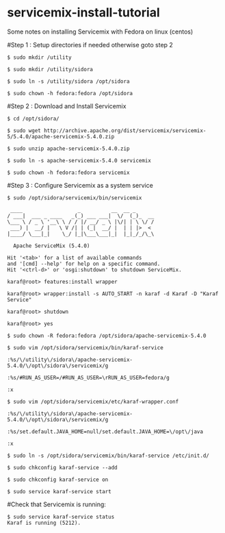 # servicemix-install-tutorial
Some notes on installing Servicemix with Fedora on linux (centos) 


#Step 1 : Setup directories if needed otherwise goto step 2
```
$ sudo mkdir /utility

$ sudo mkdir /utility/sidora

$ sudo ln -s /utility/sidora /opt/sidora

$ sudo chown -h fedora:fedora /opt/sidora
```

#Step 2 : Download and Install Servicemix
```
$ cd /opt/sidora/

$ sudo wget http://archive.apache.org/dist/servicemix/servicemix-5/5.4.0/apache-servicemix-5.4.0.zip

$ sudo unzip apache-servicemix-5.4.0.zip

$ sudo ln -s apache-servicemix-5.4.0 servicemix

$ sudo chown -h fedora:fedora servicemix
```

#Step 3 : Configure Servicemix as a system service

```
$ sudo /opt/sidora/servicemix/bin/servicemix
```
```
 ____                  _          __  __ _      
/ ___|  ___ _ ____   _(_) ___ ___|  \/  (_)_  __
\___ \ / _ \ '__\ \ / / |/ __/ _ \ |\/| | \ \/ /
 ___) |  __/ |   \ V /| | (_|  __/ |  | | |>  < 
|____/ \___|_|    \_/ |_|\___\___|_|  |_|_/_/\_\

  Apache ServiceMix (5.4.0)

Hit '<tab>' for a list of available commands
and '[cmd] --help' for help on a specific command.
Hit '<ctrl-d>' or 'osgi:shutdown' to shutdown ServiceMix.

karaf@root> features:install wrapper

karaf@root> wrapper:install -s AUTO_START -n karaf -d Karaf -D "Karaf Service"

karaf@root> shutdown

karaf@root> yes
```
```
$ sudo chown -R fedora:fedora /opt/sidora/apache-servicemix-5.4.0

$ sudo vim /opt/sidora/servicemix/bin/karaf-service
```
```
:%s/\/utility\/sidora\/apache-servicemix-5.4.0/\/opt\/sidora\/servicemix/g

:%s/#RUN_AS_USER=/#RUN_AS_USER=\rRUN_AS_USER=fedora/g

:x
```
```
$ sudo vim /opt/sidora/servicemix/etc/karaf-wrapper.conf
```
```
:%s/\/utility\/sidora\/apache-servicemix-5.4.0/\/opt\/sidora\/servicemix/g

:%s/set.default.JAVA_HOME=null/set.default.JAVA_HOME=\/opt\/java

:x
```
```
$ sudo ln -s /opt/sidora/servicemix/bin/karaf-service /etc/init.d/

$ sudo chkconfig karaf-service --add

$ sudo chkconfig karaf-service on

$ sudo service karaf-service start
```

#Check that Servicemix is running:
```
$ sudo service karaf-service status
Karaf is running (5212).
```
